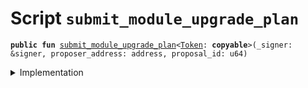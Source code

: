 
<a name="submit_module_upgrade_plan"></a>

# Script `submit_module_upgrade_plan`






<pre><code><b>public</b> <b>fun</b> <a href="submit_module_upgrade_plan.md#submit_module_upgrade_plan">submit_module_upgrade_plan</a>&lt;<a href="../../modules/doc/Token.md#0x1_Token">Token</a>: <b>copyable</b>&gt;(_signer: &signer, proposer_address: address, proposal_id: u64)
</code></pre>



<details>
<summary>Implementation</summary>


<pre><code><b>fun</b> <a href="submit_module_upgrade_plan.md#submit_module_upgrade_plan">submit_module_upgrade_plan</a>&lt;<a href="../../modules/doc/Token.md#0x1_Token">Token</a>: <b>copyable</b>&gt;(
    _signer: &signer,
    proposer_address: address,
    proposal_id: u64,
) {
    <a href="../../modules/doc/UpgradeModuleDaoProposal.md#0x1_UpgradeModuleDaoProposal_submit_module_upgrade_plan">UpgradeModuleDaoProposal::submit_module_upgrade_plan</a>&lt;<a href="../../modules/doc/Token.md#0x1_Token">Token</a>&gt;(proposer_address, proposal_id);
}
</code></pre>



</details>

